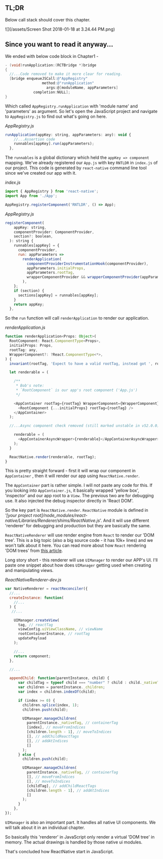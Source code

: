 ## TL;DR

Below call stack should cover this chapter.

![](/assets/Screen Shot 2018-01-18 at 3.24.44 PM.png)

## Since you want to read it anyway...

We ended with below code block in Chapter1 -

```objectivec
- (void)runApplication:(RCTBridge *)bridge
{
  //...Code removed to make it more clear for reading.
  [bridge enqueueJSCall:@"AppRegistry"
                 method:@"runApplication"
                   args:@[moduleName, appParameters]
             completion:NULL];
}
```

Which called `AppRegistry.runApplication` with 'module name' and 'parameters' as argument. So let's open the JavaScript project and navigate to `AppRegistry.js` to find out what's going on here.

_AppRegistry.js_

```js
runApplication(appKey: string, appParameters: any): void {
    //...Assertion code
    runnables[appKey].run(appParameters);
  },
```

The `runnables` is a global dictionary which held the `appKey => component` mapping. We've already registered our `App.js` with key `RNTLDR` in `index.js` of our project. This code is generated by `react-native` command line tool since we've created our app with it.

_index.js_

```js
import { AppRegistry } from 'react-native';
import App from './App';

AppRegistry.registerComponent('RNTLDR', () => App);
```

_AppRegistry.js_

```js
registerComponent(
    appKey: string,
    componentProvider: ComponentProvider,
    section?: boolean,
  ): string {
    runnables[appKey] = {
      componentProvider,
      run: appParameters =>
        renderApplication(
          componentProviderInstrumentationHook(componentProvider),
          appParameters.initialProps,
          appParameters.rootTag,
          wrapperComponentProvider && wrapperComponentProvider(appParameters),
        ),
    };
    if (section) {
      sections[appKey] = runnables[appKey];
    }
    return appKey;
  },
```

So the `run` function will call `renderApplication` to render our application.

_renderApplication.js_

```js
function renderApplication<Props: Object>(
  RootComponent: React.ComponentType<Props>,
  initialProps: Props,
  rootTag: any,
  WrapperComponent?: ?React.ComponentType<*>,
) {
  invariant(rootTag, 'Expect to have a valid rootTag, instead got ', rootTag);

  let renderable = (

    /**
     * Bob's note:
     * `RootComponent` is our app's root component ('App.js')
     */

    <AppContainer rootTag={rootTag} WrapperComponent={WrapperComponent}>
      <RootComponent {...initialProps} rootTag={rootTag} />
    </AppContainer>
  );

  //...Async component check removed (still marked unstable in v52.0.0)

    renderable = (
      <AppContainerAsyncWrapper>{renderable}</AppContainerAsyncWrapper>
    );
  }

  ReactNative.render(renderable, rootTag);
}
```

This is pretty straight forward - first it will wrap our component in `AppContainer` , then it will render our app using `ReactNative.render`.

The `AppContainer` part is rather simple. I will not paste any code for this. If you looking into `AppContainer.js`, it basically wrapped 'yellow box', 'inspector' and our app root to a `View`. The previous two are for debugging use. It also injected the debug inspector directly in 'React DOM'.

So the key part is `ReactNative.render`. `ReactNative` module is defined in _'\[your project root\]/node\_modules/react-native/Libraries/Renderer/shims/ReactNative.js_'. And it will use different 'renderer' for debugging and production but they are basically the same.

`ReactNativeRenderer` will use render engine from `React` to render our 'DOM tree'. This is a big topic \(also a big source code - it has 10k+ lines\) and we won't talk about it here. You can read more about how `React` rendering 'DOM trees' from [this article](https://github.com/acdlite/react-fiber-architecture).

Long story short - this renderer will use `UIManager` to render our APP's UI. I'll paste one snippet about how does `UIManager` getting used when creating and manipulating views.

_ReactNativeRenderer-dev.js_

```js
var NativeRenderer = reactReconciler({
  //...
  createInstance: function(
    //...
  ) {
   //...

    UIManager.createView(
      tag, // reactTag
      viewConfig.uiViewClassName, // viewName
      rootContainerInstance, // rootTag
      updatePayload
    );

    //...
    return component;
  },

  //...

  appendChild: function(parentInstance, child) {
      var childTag = typeof child === "number" ? child : child._nativeTag;
      var children = parentInstance._children;
      var index = children.indexOf(child);

      if (index >= 0) {
        children.splice(index, 1);
        children.push(child);

        UIManager.manageChildren(
          parentInstance._nativeTag, // containerTag
          [index], // moveFromIndices
          [children.length - 1], // moveToIndices
          [], // addChildReactTags
          [], // addAtIndices
          []
        );
      } else {
        children.push(child);

        UIManager.manageChildren(
          parentInstance._nativeTag, // containerTag
          [], // moveFromIndices
          [], // moveToIndices
          [childTag], // addChildReactTags
          [children.length - 1], // addAtIndices
          []
        );
      }
    },
});
```

`UIManager` is also an important part. It handles all native UI components. We will talk about it in an individual chapter.

So basically this 'renderer' in JavaScript only render a virtual 'DOM tree' in memory. The actual drawings is handled by those native ui modules.

That's concluded how ReactNative start in JavaScript.

